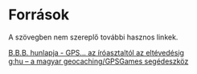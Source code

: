 # Források

A szövegben nem szereplő további hasznos linkek.

[B.B.B. hunlapja - GPS... az íróasztaltól az eltévedésig](http://bbb.beyer.ro/gps.html)  
[g:hu – a magyar geocaching/GPSGames segédeszköz](https://ghufaq.wordpress.com/)

